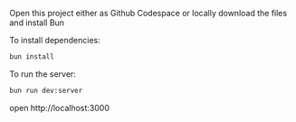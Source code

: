 Open this project either as Github Codespace or locally download the files and install Bun

To install dependencies:
```sh
bun install
```

To run the server:
```sh
bun run dev:server
```

open http://localhost:3000
